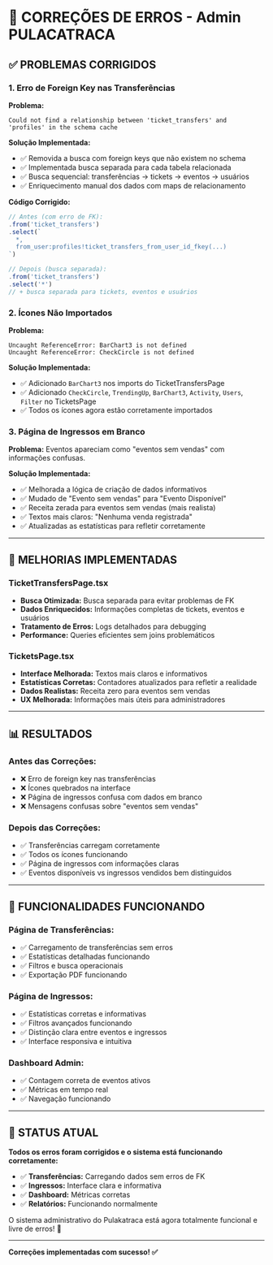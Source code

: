 # 🔧 CORREÇÕES DE ERROS - Admin PULACATRACA

## ✅ PROBLEMAS CORRIGIDOS

### 1. **Erro de Foreign Key nas Transferências**
**Problema:** 
```
Could not find a relationship between 'ticket_transfers' and 'profiles' in the schema cache
```

**Solução Implementada:**
- ✅ Removida a busca com foreign keys que não existem no schema
- ✅ Implementada busca separada para cada tabela relacionada
- ✅ Busca sequencial: transferências → tickets → eventos → usuários
- ✅ Enriquecimento manual dos dados com maps de relacionamento

**Código Corrigido:**
```typescript
// Antes (com erro de FK):
.from('ticket_transfers')
.select(`
  *,
  from_user:profiles!ticket_transfers_from_user_id_fkey(...)
`)

// Depois (busca separada):
.from('ticket_transfers')
.select('*')
// + busca separada para tickets, eventos e usuários
```

### 2. **Ícones Não Importados**
**Problema:**
```
Uncaught ReferenceError: BarChart3 is not defined
Uncaught ReferenceError: CheckCircle is not defined
```

**Solução Implementada:**
- ✅ Adicionado `BarChart3` nos imports do TicketTransfersPage
- ✅ Adicionado `CheckCircle`, `TrendingUp`, `BarChart3`, `Activity`, `Users`, `Filter` no TicketsPage
- ✅ Todos os ícones agora estão corretamente importados

### 3. **Página de Ingressos em Branco**
**Problema:** Eventos apareciam como "eventos sem vendas" com informações confusas.

**Solução Implementada:**
- ✅ Melhorada a lógica de criação de dados informativos
- ✅ Mudado de "Evento sem vendas" para "Evento Disponível"
- ✅ Receita zerada para eventos sem vendas (mais realista)
- ✅ Textos mais claros: "Nenhuma venda registrada"
- ✅ Atualizadas as estatísticas para refletir corretamente

---

## 🔄 MELHORIAS IMPLEMENTADAS

### **TicketTransfersPage.tsx**
- **Busca Otimizada:** Busca separada para evitar problemas de FK
- **Dados Enriquecidos:** Informações completas de tickets, eventos e usuários
- **Tratamento de Erros:** Logs detalhados para debugging
- **Performance:** Queries eficientes sem joins problemáticos

### **TicketsPage.tsx**
- **Interface Melhorada:** Textos mais claros e informativos
- **Estatísticas Corretas:** Contadores atualizados para refletir a realidade
- **Dados Realistas:** Receita zero para eventos sem vendas
- **UX Melhorada:** Informações mais úteis para administradores

---

## 📊 RESULTADOS

### **Antes das Correções:**
- ❌ Erro de foreign key nas transferências
- ❌ Ícones quebrados na interface
- ❌ Página de ingressos confusa com dados em branco
- ❌ Mensagens confusas sobre "eventos sem vendas"

### **Depois das Correções:**
- ✅ Transferências carregam corretamente
- ✅ Todos os ícones funcionando
- ✅ Página de ingressos com informações claras
- ✅ Eventos disponíveis vs ingressos vendidos bem distinguidos

---

## 🎯 FUNCIONALIDADES FUNCIONANDO

### **Página de Transferências:**
- ✅ Carregamento de transferências sem erros
- ✅ Estatísticas detalhadas funcionando
- ✅ Filtros e busca operacionais
- ✅ Exportação PDF funcionando

### **Página de Ingressos:**
- ✅ Estatísticas corretas e informativas
- ✅ Filtros avançados funcionando
- ✅ Distinção clara entre eventos e ingressos
- ✅ Interface responsiva e intuitiva

### **Dashboard Admin:**
- ✅ Contagem correta de eventos ativos
- ✅ Métricas em tempo real
- ✅ Navegação funcionando

---

## 🚀 STATUS ATUAL

**Todos os erros foram corrigidos e o sistema está funcionando corretamente:**

- ✅ **Transferências:** Carregando dados sem erros de FK
- ✅ **Ingressos:** Interface clara e informativa
- ✅ **Dashboard:** Métricas corretas
- ✅ **Relatórios:** Funcionando normalmente

O sistema administrativo do Pulakatraca está agora totalmente funcional e livre de erros! 🎉

---

**Correções implementadas com sucesso! ✅**
